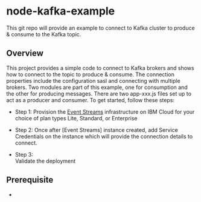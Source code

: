 # node-kafka-example

This git repo will provide an example to connect to Kafka cluster to produce & consume to the Kafka topic. 

## Overview
This project provides a simple code to connect to Kafka brokers and shows how to connect to the topic to produce & consume.  The connection properties include the configuration sasl and connecting with multiple brokers.  Two modules are part of this example, one for consumption and the other for producing messages.   There are two app-xxx.js files set up to act as a producer and consumer.  To get started, follow these steps:
	
* Step 1: Provision the [Event Streams](https://cloud.ibm.com/eventstreams-provisioning/6a7f4e38-f218-48ef-9dd2-df408747568e/create) infrastructure on IBM Cloud for your choice of plan types Lite, Standard, or Enterprise<br>  
* Step 2: Once after [Event Streams] instance created, add Service Credentials on the instance which will provide the connection details to connect.
  
* Step 3:  <br>
  Validate the deployment


## Prerequisite

*  

